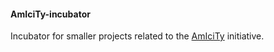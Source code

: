 #### AmIciTy-incubator

Incubator for smaller projects related to the [AmIciTy](https://aimas.cs.pub.ro/amicity/) initiative.
